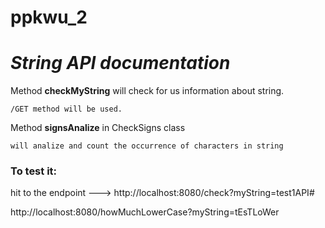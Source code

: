 # ppkwu_2
# _String API documentation_

Method **checkMyString** will check for us information about string.

`/GET method will be used.`




Method **signsAnalize** in CheckSigns class 

`will analize and count the occurrence of characters in string`



### **To test it:**

hit to the endpoint 
--->  http://localhost:8080/check?myString=test1API#


http://localhost:8080/howMuchLowerCase?myString=tEsTLoWer